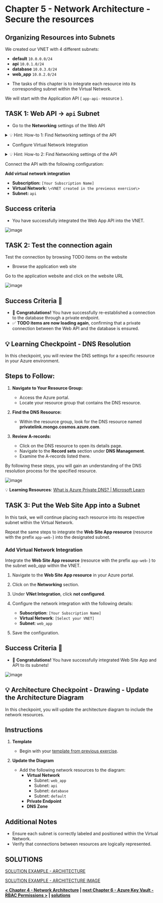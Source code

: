 # Chapter 5 - Network Architecture - Secure the resources

## Organizing Resources into Subnets

We created our VNET with 4 different subnets:

* **default** ``10.0.0.0/24``
* **api** ``10.0.1.0/24``
* **database** ``10.0.3.0/24``
* **web_app** ``10.0.2.0/24``

- The tasks of this chapter is to integrate each resource into its corresponding subnet within the Virtual Network.

We will start with the Application API ( ``app-api-`` resource ).

## TASK 1: Web API -> ``api`` Subnet

* Go to the **Networking** settings of the Web API

<details close>
<summary>💡 Hint: How-to 1: Find Networking settings of the API</summary>
<br>

Go to your Web App resource ( Web App resource starting with the prefix ``app-api-`` ) on Azure Portal.

Under the "Settings" Section you will find the "Networking" section.

Open the Networking section and under the tab "Outbound traffic configuration" find "Virtual network integration".

</details>

* Configure Virtual Network Integration

<details close>
<summary>💡 Hint: How-to 2: Find Networking settings of the API</summary>
<br>

Open the Networking section. Under the tab "Outbound traffic configuration" find "Virtual network integration". Click on the text "not configured".

Add Virtual Network Integration. Refer to the following settings

</details>

Connect the API with the following configuration:

**Add virtual network integration**
* **Subscription:** ``[Your Subscription Name]``
* **Virtual Network:** ``\<VNET created in the previeous exercise\>``
* **Subnet:** ``api``

## Success criteria

* You have successfully integrated the Web App API into the VNET.

![image](../image/10_vnet_integration.png)

## TASK 2: Test the connection again

Test the connection by browsing TODO items on the website

* Browse the application web site

Go to the application website and click on the website URL

![image](../image/10a_vnet_integration.png)

## Success Criteria 🎉

* 🎊 **Congratulations!** You have successfully re-established a connection to the database through a private endpoint.
* ✅ **TODO items are now loading again**, confirming that a private connection between the Web API and the database is ensured.

## 💡 Learning Checkpoint - DNS Resolution

In this checkpoint, you will review the DNS settings for a specific resource in your Azure environment.

## Steps to Follow:

1. **Navigate to Your Resource Group:**
   - Access the Azure portal.
   - Locate your resource group that contains the DNS resource.

2. **Find the DNS Resource:**
   - Within the resource group, look for the DNS resource named **privatelink.mongo.cosmos.azure.com**.

3. **Review A-records:**
   - Click on the DNS resource to open its details page.
   - Navigate to the **Record sets** section under **DNS Management**.
   - Examine the A-records listed there.

By following these steps, you will gain an understanding of the DNS resolution process for the specified resource.

![image](../image/09_DNS.png)

💡 **Learning Resources**: 
[What is Azure Private DNS? | Microsoft Learn](https://learn.microsoft.com/en-us/azure/dns/private-dns-overview)

## TASK 3: Put the Web Site App into a Subnet

In this task, we will continue placing each resource into its respective subnet within the Virtual Network.

Repeat the same steps to integrate the **Web Site App resource** (resource with the prefix ``app-web-``) into the designated subnet.

### Add Virtual Network Integration

Integrate the **Web Site App resource** (resource with the prefix ``app-web-``) to the subnet *web_app* within the VNET.

1. Navigate to the **Web Site App resource** in your Azure portal.
2. Click on the **Networking** section.
3. Under **VNet Integration**, click **not configured**.
4. Configure the network integration with the following details:
   - **Subscription**: ``[Your Subscription Name]``
   - **Virtual Network**: ``[Select your VNET]``
   - **Subnet**: ``web_app``

5. Save the configuration.

## Success Criteria 🎉

- 🎊 **Congratulations!** You have successfully integrated Web Site App and API to its subnets!

![image](../image/10b_vnet_integration.png)


## 💡 Architecture Checkpoint - Drawing - Update the Architecture Diagram

In this checkpoint, you will update the architecture diagram to include the network resources.

## Instructions

1. **Template**
   - Begin with your [template from previous exercise](../app-service-reference-architecture-webapp.vsdx).

2. **Update the Diagram**
   - Add the following network resources to the diagram:
     - **Virtual Network**
       - Subnet: `web_app`
       - Subnet: `api`
       - Subnet: `database`
       - Subnet: `default`
     - **Private Endpoint**
     - **DNS Zone**

## Additional Notes
- Ensure each subnet is correctly labeled and positioned within the Virtual Network.
- Verify that connections between resources are logically represented.

## SOLUTIONS

[SOLUTION EXAMPLE - ARCHITECTURE](solutions/app-service-reference-architecture-webapp-vnets.vsdx)

[SOLUTION EXAMPLE - ARCHITECTURE IMAGE](solutions/00_solution_template.png)


 **[< Chapter 4 - Network Architecture](../chapter-4/README.md) | [next Chapter 6 - Azure Key Vault - RBAC Permissions >](../chapter-6/README.md) | [solutions](solutions/README.md)**
